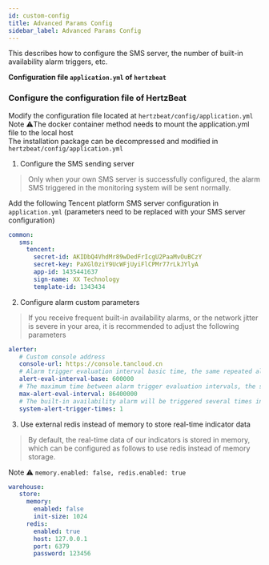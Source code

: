 ```yaml
---
id: custom-config  
title: Advanced Params Config           
sidebar_label: Advanced Params Config      
---
```


This describes how to configure the SMS server, the number of built-in availability alarm triggers, etc.

**Configuration file `application.yml` of `hertzbeat`**

### Configure the configuration file of HertzBeat

Modify the configuration file located at `hertzbeat/config/application.yml`    
Note ⚠️The docker container method needs to mount the application.yml file to the local host     
The installation package can be decompressed and modified in `hertzbeat/config/application.yml`    

1. Configure the SMS sending server

> Only when your own SMS server is successfully configured, the alarm SMS triggered in the monitoring system will be sent normally.

Add the following Tencent platform SMS server configuration in `application.yml` (parameters need to be replaced with your SMS server configuration)  
```yaml
common:
   sms:
     tencent:
       secret-id: AKIDbQ4VhdMr89wDedFrIcgU2PaaMvOuBCzY
       secret-key: PaXGl0ziY9UcWFjUyiFlCPMr77rLkJYlyA
       app-id: 1435441637
       sign-name: XX Technology
       template-id: 1343434
```

2. Configure alarm custom parameters

> If you receive frequent built-in availability alarms, or the network jitter is severe in your area, it is recommended to adjust the following parameters

```yaml
alerter:
   # Custom console address
   console-url: https://console.tancloud.cn
   # Alarm trigger evaluation interval basic time, the same repeated alarm will not be repeatedly triggered continuously within 2 times this time, unit milliseconds
   alert-eval-interval-base: 600000
   # The maximum time between alarm trigger evaluation intervals, the same repeated alarms can be suppressed at most during this time period, in milliseconds
   max-alert-eval-interval: 86400000
   # The built-in availability alarm will be triggered several times in a row before the actual alarm is sent. The default is 1 time. When the network environment is not good and you don't want to receive availability alarms frequently, you can increase this value (3)
   system-alert-trigger-times: 1
```

3. Use external redis instead of memory to store real-time indicator data

> By default, the real-time data of our indicators is stored in memory, which can be configured as follows to use redis instead of memory storage.

Note ⚠️ `memory.enabled: false, redis.enabled: true`
```yaml
warehouse:
   store:
     memory:
       enabled: false
       init-size: 1024
     redis:
       enabled: true
       host: 127.0.0.1
       port: 6379
       password: 123456
```

